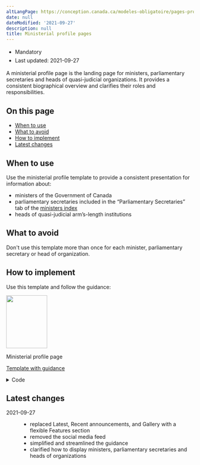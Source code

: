 ```yaml
---
altLangPage: https://conception.canada.ca/modeles-obligatoire/pages-profil-ministres.html
date: null
dateModified: '2021-09-27'
description: null
title: Ministerial profile pages
---
```



<div class="row">
 <div class="col-md-12 pull-left">
  <ul class="list-inline small mrgn-bttm-sm" id="list-inline-desktop-only" style="line-height:1.65em">
   <li class="mrgn-rght-lg">
    <span class="label label-danger">
     Mandatory
    </span>
   </li>
   <li class="mrgn-rght-lg">
    Last updated: 2021-09-27
   </li>
  </ul>
 </div>
</div>

<p>
 A ministerial profile page is the landing page for ministers, parliamentary secretaries and heads of quasi-judicial organizations. It provides a consistent biographical overview and clarifies their roles and responsibilities.
</p>

<section>
 <h2>
  On this page
 </h2>
 <ul>
  <li>
   <a href="#when">
    When to use
   </a>
  </li>
  <li>
   <a href="#avoid">
    What to avoid
   </a>
  </li>
  <li>
   <a href="#how">
    How to implement
   </a>
  </li>
  <li>
   <a href="#latest">
    Latest changes
   </a>
  </li>
 </ul>
</section>

<section>
 <h2 id="when">
  When to use
 </h2>
 <p>
  Use the ministerial profile template to provide a consistent presentation for information about:
 </p>
 <ul>
  <li>
   ministers of the Government of Canada
  </li>
  <li>
   parliamentary secretaries included in the “Parliamentary Secretaries” tab of the
   <a href="https://www.canada.ca/en/government/ministers.html">
    ministers index
   </a>
  </li>
  <li>
   heads of quasi-judicial arm’s-length institutions
  </li>
 </ul>
</section>

<section>
 <h2 id="avoid">
  What to avoid
 </h2>
 <p>
  Don't use this template more than once for each minister, parliamentary secretary or head of organization.
 </p>
</section>

<section>
 <h2 id="how">
  How to implement
 </h2>
 <p>
  Use this template and follow the guidance:
 </p>
 <div class="row mrgn-tp-lg mrgn-bttm-lg">
  <div class="col-xs-10 col-md-8 col-lg-8">
   <div class="gc-dwnld">
    <div class="row">
     <div class="col-xs-10 col-sm-3 col-lg-2">
      <img alt="" class="thumbnail gc-dwnld-img" height="142" src="../images/ministerial-page-cropped.jpg" width="110">
      </img>
     </div>
     <div class="col-xs-12 col-sm-9 col-lg-10">
      <p class="mrgn-tp-md lead">
       <span>
        Ministerial profile page
       </span>
      </p>
      <p>
       <a class="btn btn-call-to-action" href="../coded-layout/ministerial-profile-pages.html">
        Template with guidance
       </a>
      </p>
     </div>
    </div>
   </div>
  </div>
 </div>
 <details>
  <summary>
   Code
  </summary>
  <span id="code">
  </span>
  <pre><code>&lt;h1 id="wb-cont" property="name"&gt;The Honourable [Minister name], MP | [Parliamentary secretary’s name] | [Head of institution or organization's name]&lt;/h1&gt;
&lt;div class="row"&gt;
	&lt;div class="col-md-3"&gt;
		&lt;p class="mrgn-tp-lg"&gt;&lt;img src="img/265x352.png" alt="" class="img-responsive"&gt;&lt;/p&gt;
	&lt;/div&gt;
	&lt;div class="col-md-9"&gt;
		&lt;p class="mrgn-tp-lg"&gt;&lt;strong&gt;Minister of &lt;a href="#"&gt;[Portfolio name one]&lt;/a&gt; and &lt;a href="#"&gt;[Portfolio name two]&lt;/a&gt; | Parliamentary secretary to the &lt;a href="#"&gt;[Minister of portfolio name]&lt;/a&gt; | [Official title of the head]&lt;/strong&gt;&lt;/p&gt;
		&lt;p&gt;Represents the riding of &lt;a href="#"&gt;[Riding name]&lt;/a&gt;&lt;/p&gt;
		&lt;ul&gt;
			&lt;li&gt;&lt;a href="#"&gt;Ministerial mandate letter&lt;/a&gt;&lt;/li&gt;
			&lt;li&gt;&lt;a href="#"&gt;Ministerial briefing book&lt;/a&gt;&lt;/li&gt;
			&lt;li&gt;&lt;a href="#"&gt;Ministerial appointments&lt;/a&gt;&lt;/li&gt;
		&lt;/ul&gt;
		&lt;p&gt;Lorem ipsum dolor sit amet, consectetur adipisicing elit. Tempore amet ducimus nihil, voluptate quibusdam? Excepturi in aspernatur rem ipsam aperiam voluptates fugit officiis culpa, ratione, et maxime impedit.&lt;/p&gt;
		&lt;p&gt;Lorem ipsum dolor sit amet, consectetur adipisicing elit. Similique ex commodi autem laudantium aliquam id, voluptate possimus quod illo velit vero, at dolorum sequi ipsam culpa fugit, molestias quaerat vitae.&lt;/p&gt;
		&lt;section&gt;
			&lt;h2&gt;Contact information&lt;/h2&gt;
			&lt;p&gt;House of Commons&lt;br&gt;
				Ottawa, Ontario K1A 0A6&lt;br&gt;
				&lt;strong&gt;Telephone:&lt;/strong&gt; 123-456-7890&lt;br&gt;
				&lt;strong&gt;Email:&lt;/strong&gt; &lt;a href="mailto:"&gt;[first.last@canada.ca]&lt;/a&gt; &lt;span class="glyphicon glyphicon-envelope"&gt;&lt;/span&gt;&lt;/p&gt;
		&lt;/section&gt;
	&lt;/div&gt;
&lt;/div&gt;
&lt;section class="gc-features"&gt;
	&lt;h2&gt;Features [optional]&lt;/h2&gt;
	&lt;div class="row wb-eqht"&gt;
		&lt;div class="col-lg-4 col-md-6 mrgn-bttm-md"&gt;
			&lt;h3 class="h5"&gt;&lt;a href="#" class="stretched-link"&gt;[Feature hyperlink text]&lt;/a&gt;&lt;/h3&gt;
			&lt;img src="./images/feature-img-360x203.jpg" alt="" class="img-responsive thumbnail mrgn-bttm-sm"&gt;
			&lt;p&gt;Brief description of the feature being promoted.&lt;/p&gt;
		&lt;/div&gt;
		&lt;div class="col-lg-4 col-md-6 mrgn-bttm-md"&gt;
			&lt;h3 class="h5"&gt;&lt;a href="#" class="stretched-link"&gt;[Feature hyperlink text]&lt;/a&gt;&lt;/h3&gt;
			&lt;img src="./images/feature-img-360x203.jpg" alt="" class="img-responsive thumbnail mrgn-bttm-sm"&gt;
			&lt;p&gt;Brief description of the feature being promoted.&lt;/p&gt;
		&lt;/div&gt;
		&lt;div class="col-lg-4 col-md-6 mrgn-bttm-md"&gt;
			&lt;h3 class="h5"&gt;&lt;a href="#" class="stretched-link"&gt;[Feature hyperlink text]&lt;/a&gt;&lt;/h3&gt;
			&lt;img src="./images/feature-img-360x203.jpg" alt="" class="img-responsive thumbnail mrgn-bttm-sm"&gt;
			&lt;p&gt;Brief description of the feature being promoted.&lt;/p&gt;
		&lt;/div&gt;
	&lt;/div&gt;
						</code></pre>
 </details>
 <section>
  <h2 id="changes">
   Latest changes
  </h2>
  <dl class="dl-horizontal">
   <dt>
    <time class="link-muted" datetime="2021-09-27">
     2021-09-27
    </time>
   </dt>
   <dd>
    <ul>
     <li>
      replaced Latest, Recent announcements, and Gallery with a flexible Features section
     </li>
     <li>
      removed the social media feed
     </li>
     <li>
      simplified and streamlined the guidance
     </li>
     <li>
      clarified how to display ministers, parliamentary secretaries and heads of organizations
     </li>
    </ul>
   </dd>
  </dl>
 </section>
</section>



